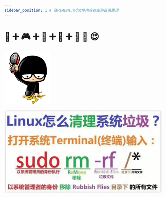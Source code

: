 ```yaml
---
sidebar_position: 1 # 使README.md文件内容在左侧目录置顶
---
```


# 🙁 ➕ 🎮 ➕ 🍺 ➕ 🎱 ➕ 👙 🟰 😍



![readme](https://raw.githubusercontent.com/pptfz/picgo-images/master/img/readme.gif)





![iShot2020-10-28_15.06.18](https://raw.githubusercontent.com/pptfz/picgo-images/master/img/iShot2020-10-28_15.06.18.png)





